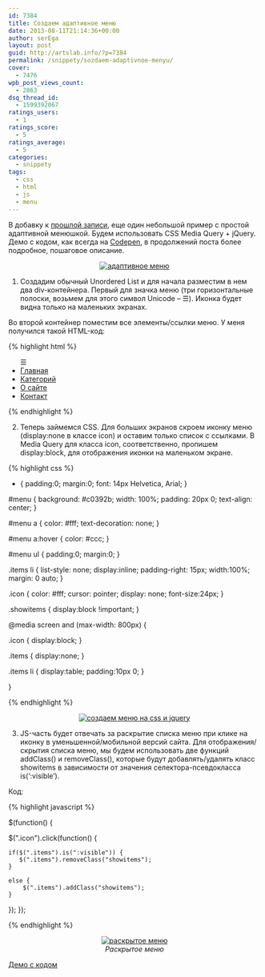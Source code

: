 ```yaml
---
id: 7384
title: Создаем адаптивное меню
date: 2013-08-11T21:14:36+00:00
author: serEga
layout: post
guid: http://artslab.info/?p=7384
permalink: /snippety/sozdaem-adaptivnoe-menyu/
cover:
  - 7476
wpb_post_views_count:
  - 2863
dsq_thread_id:
  - 1599392067
ratings_users:
  - 1
ratings_score:
  - 5
ratings_average:
  - 5
categories:
  - snippety
tags:
  - css
  - html
  - js
  - menu
---
```

В добавку к [прошлой записи](http://artslab.info/snippety/sozdaem-fiksirovannoe-navigacionnoe-menyu-otobrazhaemoe-pri-prokrutke-stranicy/ "Создаем фиксированное навигационное меню, отображаемое при прокрутке страницы"), еще один небольшой пример с простой адаптивной менюшкой. Будем использовать CSS Media Query + jQuery. Демо с кодом, как всегда на <a href="http://codepen.io/4gray/pen/FEujv" target="_blank">Codepen</a>, в продолжений поста более подробное, пошаговое описание.

<center>
  <a href="{{site.img_cdn}}/adaptivnoe_menu_css.jpg"><img src="{{site.img_cdn}}/adaptivnoe_menu_css-300x195.jpg" alt="адаптивное меню" class="aligncenter size-medium wp-image-7400" srcset="{{site.img_cdn}}/adaptivnoe_menu_css-300x195.jpg 300w, {{site.img_cdn}}/adaptivnoe_menu_css-1024x668.jpg 1024w, {{site.img_cdn}}/adaptivnoe_menu_css.jpg 1199w" sizes="(max-width: 300px) 100vw, 300px" /></a>
</center>



<!--more-->

1. Создадим обычный Unordered List и для начала разместим в нем два div-контейнера. Первый для значка меню (три горизонтальные полоски, возьмем для этого символ Unicode &#8211; &#9776;). Иконка будет видна только на маленьких экранах.


Во второй контейнер поместим все элементы/ссылки меню. У меня получился такой HTML-код:

{% highlight html %}

<ul id="menu">
  <div class="icon">&#9776;</div>
  <div class="items">
    <li><a href="#">Главная</a></li>
    <li><a href="#">Категорий</a></li>
    <li><a href="#">О сайте</a></li>
    <li><a href="#">Контакт</a></li>
  </div>
</ul>

{% endhighlight %}

2. Теперь займемся CSS. Для больших экранов скроем иконку меню (display:none в классе icon) и оставим только список с ссылками. В Media Query для класса icon, соответственно, пропишем display:block, для отображения иконки на маленьком экране.

{% highlight css %}

* {
  padding:0;
  margin:0;
  font: 14px Helvetica, Arial;
}

#menu {
  background: #c0392b;
  width: 100%;
  padding: 20px 0;
  text-align: center;
}

#menu a {
  color: #fff;
  text-decoration: none;
}

#menu a:hover {
  color: #ccc;
}

#menu ul {
  padding:0;
  margin:0;
}

.items li {
  list-style: none;
  display:inline;
  padding-right: 15px;
  width:100%;
  margin: 0 auto;
}

.icon {
  color: #fff;
  cursor: pointer;
  display: none;
  font-size:24px;
}

.showitems {
  display:block !important;
}

@media screen and (max-width: 800px) {

  .icon {
    display:block;
  }

  .items {
    display:none;
  }

  .items li {
    display:table;
    padding:10px 0;
  }

}

{% endhighlight %}

<center>
  <a href="{{site.img_cdn}}/css_jquery_menu.jpg"><img src="{{site.img_cdn}}/css_jquery_menu-300x231.jpg" alt="создаем меню на css и jquery" class="aligncenter size-medium wp-image-7410" srcset="{{site.img_cdn}}/css_jquery_menu-300x231.jpg 300w, {{site.img_cdn}}/css_jquery_menu.jpg 660w" sizes="(max-width: 300px) 100vw, 300px" /></a>
</center>

3. JS-часть будет отвечать за раскрытие списка меню при клике на иконку в уменьшенной/мобильной версий сайта. Для отображения/скрытия списка меню, мы будем использовать две функций addClass() и removeClass(), которые будут добавлять/удалять класс showitems в зависимости от значения селектора-псевдокласса is(&#8216;:visible&#8217;).

Код:

{% highlight javascript %}

$(function() {

  $(".icon").click(function() {

    if($(".items").is(":visible")) {
       $(".items").removeClass("showitems");
    }

    else {
        $(".items").addClass("showitems");
    }

  });
});

{% endhighlight %}

<center>
  <a href="{{site.img_cdn}}/CodePen_-_A_Pen_by_4gray-3.png"><img src="{{site.img_cdn}}/CodePen_-_A_Pen_by_4gray-3-300x300.png" alt="раскрытое меню" class="aligncenter size-medium wp-image-7403" srcset="{{site.img_cdn}}/CodePen_-_A_Pen_by_4gray-3-300x300.png 300w, {{site.img_cdn}}/CodePen_-_A_Pen_by_4gray-3-100x100.png 100w, {{site.img_cdn}}/CodePen_-_A_Pen_by_4gray-3.png 507w" sizes="(max-width: 300px) 100vw, 300px" /></a>
</center>



<center>
  <i>Раскрытое меню</i>
</center>

<a href="http://codepen.io/4gray/pen/FEujv" target="_blank">Демо с кодом</a>